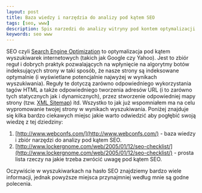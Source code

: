 ```yaml
---
layout: post
title: Baza wiedzy i narzędzia do analizy pod kątem SEO
tags: [seo, www]
description: Spis narzedzi do analizy witryny pod kontem optymalizacji wyszukiwania SEO. Ciekawe linki do ciekawych narzędzi.
keywords: seo www
---
```

SEO czyli <a href="http://pl.wikipedia.org/wiki/Optymalizacja_dla_wyszukiwarek_internetowych">Search Engine Optimization</a> to optymalizacja pod kątem wyszukiwarek internetowych (takich jak Google czy Yahoo). Jest to zbiór reguł i dobrych praktyk pozwalających na wpłynięcie na algorytmy botów indeksujących strony w taki sposób, że nasze strony są indeksowane optymalnie (i wyświetlane potencjalnie najwyżej w wynikach wyszukiwania). Reguły te dotyczą zarówno odpowiedniego wykorzystania tagów HTML a także odpowiedniego tworzenia adresów URL (i to zarówno tych statycznych jak i dynamicznych), przez stworzenie odpowiedniej mapy strony (tzw. <a href="http://en.wikipedia.org/wiki/Sitemaps">XML Sitemap</a>) itd. Wszystko to jak już wspomniałem ma na celu wypromowanie twojej strony w wynikach wyszukiwania. Poniżej znajduje się kilka bardzo ciekawych miejsc jakie warto odwiedzić aby pogłębić swoją wiedzę z tej dziedziny:

1. [http://www.webconfs.com/](http://www.webconfs.com/) - baza wiedzy i zbiór narzędzi do analizy pod kątem SEO.
2. [http://www.lockergnome.com/web/2005/01/12/seo-checklist/](http://www.lockergnome.com/web/2005/01/12/seo-checklist/) - prosta lista rzeczy na jakie trzeba zwrócić uwagę pod kątem SEO.

Oczywiście w wyszukiwarkach na hasło SEO znajdziemy bardzo wiele informacji, jednak powyższe miejsca przynajmniej według mnie są godne polecenia.